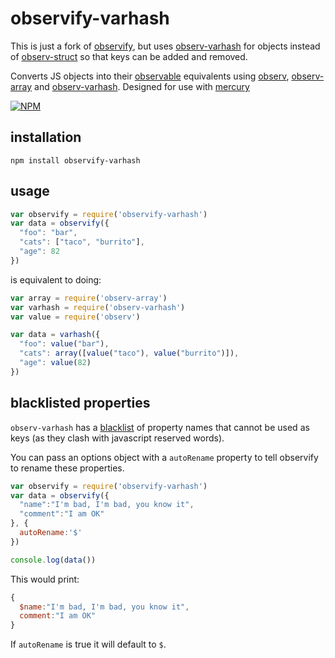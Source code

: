 # observify-varhash

This is just a fork of [observify](https://github.com/maxogden/observify), but uses [observ-varhash](https://github.com/nrw/observ-varhash) for objects instead of [observ-struct](https://github.com/raynos/observ-struct) so that keys can be added and removed.

Converts JS objects into their [observable](https://github.com/raynos/mercury#observ) equivalents using [observ](https://github.com/Raynos/observ), [observ-array](https://github.com/Raynos/observ-array) and [observ-varhash](https://github.com/nrw/observ-varhash). Designed for use with [mercury](https://github.com/raynos/mercury)

[![NPM](https://nodei.co/npm/observify.png?global=true)](https://nodei.co/npm/observify-varhash/)

## installation

```
npm install observify-varhash
```

## usage

```js
var observify = require('observify-varhash')
var data = observify({
  "foo": "bar",
  "cats": ["taco", "burrito"],
  "age": 82
})
```

is equivalent to doing:

```js
var array = require('observ-array')
var varhash = require('observ-varhash')
var value = require('observ')

var data = varhash({
  "foo": value("bar"),
  "cats": array([value("taco"), value("burrito")]),
  "age": value(82)
})
```

## blacklisted properties

`observ-varhash` has a [blacklist](https://github.com/Raynos/observ-struct/blob/master/index.js) of property names that cannot be used as keys (as they clash with javascript reserved words).

You can pass an options object with a `autoRename` property to tell observify to rename these properties.

```js
var observify = require('observify-varhash')
var data = observify({
  "name":"I'm bad, I'm bad, you know it",
  "comment":"I am OK"
}, {
  autoRename:'$'
})

console.log(data())
```

This would print:

```js
{
  $name:"I'm bad, I'm bad, you know it",
  comment:"I am OK"
}
```

If `autoRename` is true it will default to `$`.
